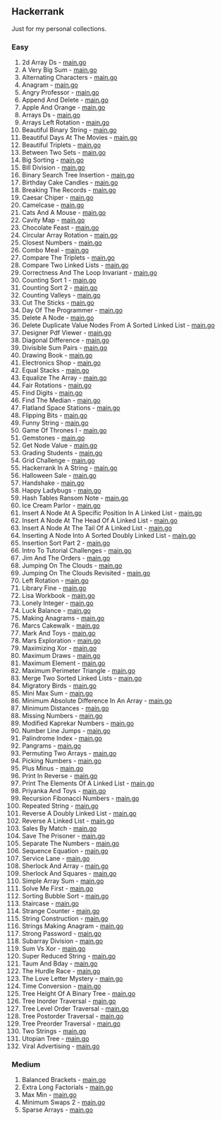 ## Hackerrank

Just for my personal collections.

<!-- start dictionary -->

### Easy 
1. 2d Array Ds - [main.go](easy/2d-array-ds/main.go)
2. A Very Big Sum - [main.go](easy/a-very-big-sum/main.go)
3. Alternating Characters - [main.go](easy/alternating-characters/main.go)
4. Anagram - [main.go](easy/anagram/main.go)
5. Angry Professor - [main.go](easy/angry-professor/main.go)
6. Append And Delete - [main.go](easy/append-and-delete/main.go)
7. Apple And Orange - [main.go](easy/apple-and-orange/main.go)
8. Arrays Ds - [main.go](easy/arrays-ds/main.go)
9. Arrays Left Rotation - [main.go](easy/arrays-left-rotation/main.go)
10. Beautiful Binary String - [main.go](easy/beautiful-binary-string/main.go)
11. Beautiful Days At The Movies - [main.go](easy/beautiful-days-at-the-movies/main.go)
12. Beautiful Triplets - [main.go](easy/beautiful-triplets/main.go)
13. Between Two Sets - [main.go](easy/between-two-sets/main.go)
14. Big Sorting - [main.go](easy/big-sorting/main.go)
15. Bill Division - [main.go](easy/bill-division/main.go)
16. Binary Search Tree Insertion - [main.go](easy/binary-search-tree-insertion/main.go)
17. Birthday Cake Candles - [main.go](easy/birthday-cake-candles/main.go)
18. Breaking The Records - [main.go](easy/breaking-the-records/main.go)
19. Caesar Chiper - [main.go](easy/caesar-chiper/main.go)
20. Camelcase - [main.go](easy/camelcase/main.go)
21. Cats And A Mouse - [main.go](easy/cats-and-a-mouse/main.go)
22. Cavity Map - [main.go](easy/cavity-map/main.go)
23. Chocolate Feast - [main.go](easy/chocolate-feast/main.go)
24. Circular Array Rotation - [main.go](easy/circular-array-rotation/main.go)
25. Closest Numbers - [main.go](easy/closest-numbers/main.go)
26. Combo Meal - [main.go](easy/combo-meal/main.go)
27. Compare The Triplets - [main.go](easy/compare-the-triplets/main.go)
28. Compare Two Linked Lists - [main.go](easy/compare-two-linked-lists/main.go)
29. Correctness And The Loop Invariant - [main.go](easy/correctness-and-the-loop-invariant/main.go)
30. Counting Sort 1 - [main.go](easy/counting-sort-1/main.go)
31. Counting Sort 2 - [main.go](easy/counting-sort-2/main.go)
32. Counting Valleys - [main.go](easy/counting-valleys/main.go)
33. Cut The Sticks - [main.go](easy/cut-the-sticks/main.go)
34. Day Of The Programmer - [main.go](easy/day-of-the-programmer/main.go)
35. Delete A Node - [main.go](easy/delete-a-node/main.go)
36. Delete Duplicate Value Nodes From A Sorted Linked List - [main.go](easy/delete-duplicate-value-nodes-from-a-sorted-linked-list/main.go)
37. Designer Pdf Viewer - [main.go](easy/designer-pdf-viewer/main.go)
38. Diagonal Difference - [main.go](easy/diagonal-difference/main.go)
39. Divisible Sum Pairs - [main.go](easy/divisible-sum-pairs/main.go)
40. Drawing Book - [main.go](easy/drawing-book/main.go)
41. Electronics Shop - [main.go](easy/electronics-shop/main.go)
42. Equal Stacks - [main.go](easy/equal-stacks/main.go)
43. Equalize The Array - [main.go](easy/equalize-the-array/main.go)
44. Fair Rotations - [main.go](easy/fair-rotations/main.go)
45. Find Digits - [main.go](easy/find-digits/main.go)
46. Find The Median - [main.go](easy/find-the-median/main.go)
47. Flatland Space Stations - [main.go](easy/flatland-space-stations/main.go)
48. Flipping Bits - [main.go](easy/flipping-bits/main.go)
49. Funny String - [main.go](easy/funny-string/main.go)
50. Game Of Thrones I - [main.go](easy/game-of-thrones-i/main.go)
51. Gemstones - [main.go](easy/gemstones/main.go)
52. Get Node Value - [main.go](easy/get-node-value/main.go)
53. Grading Students - [main.go](easy/grading-students/main.go)
54. Grid Challenge - [main.go](easy/grid-challenge/main.go)
55. Hackerrank In A String - [main.go](easy/hackerrank-in-a-string/main.go)
56. Halloween Sale - [main.go](easy/halloween-sale/main.go)
57. Handshake - [main.go](easy/handshake/main.go)
58. Happy Ladybugs - [main.go](easy/happy-ladybugs/main.go)
59. Hash Tables Ransom Note - [main.go](easy/hash-tables-ransom-note/main.go)
60. Ice Cream Parlor - [main.go](easy/ice-cream-parlor/main.go)
61. Insert A Node At A Specific Position In A Linked List - [main.go](easy/insert-a-node-at-a-specific-position-in-a-linked-list/main.go)
62. Insert A Node At The Head Of A Linked List - [main.go](easy/insert-a-node-at-the-head-of-a-linked-list/main.go)
63. Insert A Node At The Tail Of A Linked List - [main.go](easy/insert-a-node-at-the-tail-of-a-linked-list/main.go)
64. Inserting A Node Into A Sorted Doubly Linked List - [main.go](easy/inserting-a-node-into-a-sorted-doubly-linked-list/main.go)
65. Insertion Sort Part 2 - [main.go](easy/insertion-sort-part-2/main.go)
66. Intro To Tutorial Challenges - [main.go](easy/intro-to-tutorial-challenges/main.go)
67. Jim And The Orders - [main.go](easy/jim-and-the-orders/main.go)
68. Jumping On The Clouds - [main.go](easy/jumping-on-the-clouds/main.go)
69. Jumping On The Clouds Revisited - [main.go](easy/jumping-on-the-clouds-revisited/main.go)
70. Left Rotation - [main.go](easy/left-rotation/main.go)
71. Library Fine - [main.go](easy/library-fine/main.go)
72. Lisa Workbook - [main.go](easy/lisa-workbook/main.go)
73. Lonely Integer - [main.go](easy/lonely-integer/main.go)
74. Luck Balance - [main.go](easy/luck-balance/main.go)
75. Making Anagrams - [main.go](easy/making-anagrams/main.go)
76. Marcs Cakewalk - [main.go](easy/marcs-cakewalk/main.go)
77. Mark And Toys - [main.go](easy/mark-and-toys/main.go)
78. Mars Exploration - [main.go](easy/mars-exploration/main.go)
79. Maximizing Xor - [main.go](easy/maximizing-xor/main.go)
80. Maximum Draws - [main.go](easy/maximum-draws/main.go)
81. Maximum Element - [main.go](easy/maximum-element/main.go)
82. Maximum Perimeter Triangle - [main.go](easy/maximum-perimeter-triangle/main.go)
83. Merge Two Sorted Linked Lists - [main.go](easy/merge-two-sorted-linked-lists/main.go)
84. Migratory Birds - [main.go](easy/migratory-birds/main.go)
85. Mini Max Sum - [main.go](easy/mini-max-sum/main.go)
86. Minimum Absolute Difference In An Array - [main.go](easy/minimum-absolute-difference-in-an-array/main.go)
87. Minimum Distances - [main.go](easy/minimum-distances/main.go)
88. Missing Numbers - [main.go](easy/missing-numbers/main.go)
89. Modified Kaprekar Numbers - [main.go](easy/modified-kaprekar-numbers/main.go)
90. Number Line Jumps - [main.go](easy/number-line-jumps/main.go)
91. Palindrome Index - [main.go](easy/palindrome-index/main.go)
92. Pangrams - [main.go](easy/pangrams/main.go)
93. Permuting Two Arrays - [main.go](easy/permuting-two-arrays/main.go)
94. Picking Numbers - [main.go](easy/picking-numbers/main.go)
95. Plus Minus - [main.go](easy/plus-minus/main.go)
96. Print In Reverse - [main.go](easy/print-in-reverse/main.go)
97. Print The Elements Of A Linked List - [main.go](easy/print-the-elements-of-a-linked-list/main.go)
98. Priyanka And Toys - [main.go](easy/priyanka-and-toys/main.go)
99. Recursion Fibonacci Numbers - [main.go](easy/recursion-fibonacci-numbers/main.go)
100. Repeated String - [main.go](easy/repeated-string/main.go)
101. Reverse A Doubly Linked List - [main.go](easy/reverse-a-doubly-linked-list/main.go)
102. Reverse A Linked List - [main.go](easy/reverse-a-linked-list/main.go)
103. Sales By Match - [main.go](easy/sales-by-match/main.go)
104. Save The Prisoner - [main.go](easy/save-the-prisoner/main.go)
105. Separate The Numbers - [main.go](easy/separate-the-numbers/main.go)
106. Sequence Equation - [main.go](easy/sequence-equation/main.go)
107. Service Lane - [main.go](easy/service-lane/main.go)
108. Sherlock And Array - [main.go](easy/sherlock-and-array/main.go)
109. Sherlock And Squares - [main.go](easy/sherlock-and-squares/main.go)
110. Simple Array Sum - [main.go](easy/simple-array-sum/main.go)
111. Solve Me First - [main.go](easy/solve-me-first/main.go)
112. Sorting Bubble Sort - [main.go](easy/sorting-bubble-sort/main.go)
113. Staircase - [main.go](easy/staircase/main.go)
114. Strange Counter - [main.go](easy/strange-counter/main.go)
115. String Construction - [main.go](easy/string-construction/main.go)
116. Strings Making Anagram - [main.go](easy/strings-making-anagram/main.go)
117. Strong Password - [main.go](easy/strong-password/main.go)
118. Subarray Division - [main.go](easy/subarray-division/main.go)
119. Sum Vs Xor - [main.go](easy/sum-vs-xor/main.go)
120. Super Reduced String - [main.go](easy/super-reduced-string/main.go)
121. Taum And Bday - [main.go](easy/taum-and-bday/main.go)
122. The Hurdle Race - [main.go](easy/the-hurdle-race/main.go)
123. The Love Letter Mystery - [main.go](easy/the-love-letter-mystery/main.go)
124. Time Conversion - [main.go](easy/time-conversion/main.go)
125. Tree Height Of A Binary Tree - [main.go](easy/tree-height-of-a-binary-tree/main.go)
126. Tree Inorder Traversal - [main.go](easy/tree-inorder-traversal/main.go)
127. Tree Level Order Traversal - [main.go](easy/tree-level-order-traversal/main.go)
128. Tree Postorder Traversal - [main.go](easy/tree-postorder-traversal/main.go)
129. Tree Preorder Traversal - [main.go](easy/tree-preorder-traversal/main.go)
130. Two Strings - [main.go](easy/two-strings/main.go)
131. Utopian Tree - [main.go](easy/utopian-tree/main.go)
132. Viral Advertising - [main.go](easy/viral-advertising/main.go)


### Medium 
1. Balanced Brackets - [main.go](medium/balanced-brackets/main.go)
2. Extra Long Factorials - [main.go](medium/extra-long-factorials/main.go)
3. Max Min - [main.go](medium/max-min/main.go)
4. Minimum Swaps 2 - [main.go](medium/minimum-swaps-2/main.go)
5. Sparse Arrays - [main.go](medium/sparse-arrays/main.go)

<!-- end dictionary -->

